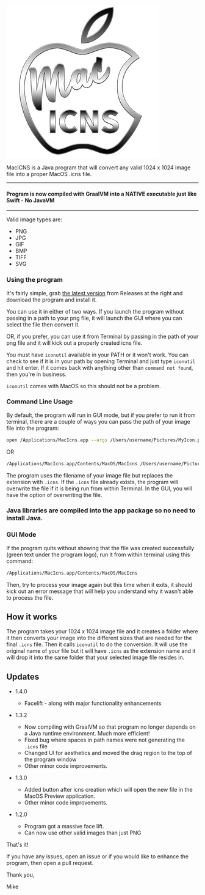 ![Logo](./img/Logo.png)

MacICNS is a Java program that will convert any valid 1024 x 1024 image file into a proper MacOS .icns file.

---
#### Program is now compiled with GraalVM into a NATIVE executable just like Swift - No JavaVM

---

Valid image types are:
* PNG
* JPG
* GIF
* BMP
* TIFF
* SVG

### Using the program

It's fairly simple, grab [the latest version](https://github.com/EasyG0ing1/MacIcns/releases/latest) from Releases at the right and download the program and install it.

You can use it in either of two ways. If you launch the program without passing in a path to your png file, it will launch the GUI where you can select the file then convert it.

OR, if you prefer, you can use it from Terminal by passing in the path of your png file and it will kick out a properly created icns file.

You must have `iconutil` available in your PATH or it won't work. You can check to see if it is in your path by opening Terminal and just type `iconutil` and hit enter. If it comes back with anything other than `command not found`, then you're in business.

`iconutil` comes with MacOS so this should not be a problem.

### Command Line Usage
By default, the program will run in GUI mode, but if you prefer to run it from terminal, there are a couple of ways you can pass the path of your image file into the program:
```bash
open /Applications/MacIcns.app --args /Users/username/Pictures/MyIcon.png
```
OR
```Bash
/Applications/MacIcns.app/Contents/MacOS/MacIcns /Users/username/Pictures/MyIcon.png
```

The program uses the filename of your image file but replaces the extension with `.icns`. If the `.icns` file already exists, the program will overwrite the file if it is being run from within Terminal. In the GUI, you will have the option of overwriting the file.

### Java libraries are compiled into the app package so no need to install Java.

### GUI Mode
If the program quits without showing that the file was created successfully (green text under the program logo), run it from within terminal using this command:
```Bash
/Applications/MacIcns.app/Contents/MacOS/MacIcns
```
Then, try to process your image again but this time when it exits, it should kick out an error message that will help you understand why it wasn't able to process the file.

## How it works

The program takes your 1024 x 1024 image file and it creates a folder where it then converts your image into the different sizes that are needed for the final `.icns` file. Then it calls `iconutil` to do the conversion. It will use the original name of your file but it will have `.icns` as the extension name and it will drop it into the same folder that your selected image file resides in.

## Updates
* 1.4.0
  * Facelift - along with major functionality enhancements
* 1.3.2
  * Now compiling with GraalVM so that program no longer depends on a Java runtime environment. Much more efficient!
  * Fixed bug where spaces in path names were not generating the `.icns` file
  * Changed UI for aesthetics and moved the drag region to the top of the program window
  * Other minor code improvements.

* 1.3.0
  * Added button after icns creation which will open the new file in the MacOS Preview application.
  * Other minor code improvements.

* 1.2.0
  * Program got a massive face lift.
  * Can now use other valid images than just PNG

That's it!

If you have any issues, open an issue or if you would like to enhance the program, then open a pull request.

Thank you,

Mike
